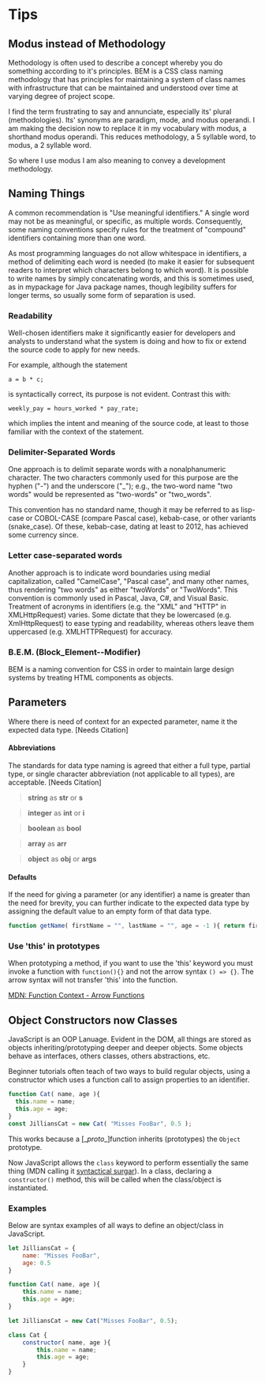 # Tips

## Modus instead of Methodology

Methodology is often used to describe a concept whereby you do something according to it's principles. BEM is a CSS class naming methodology that has principles for maintaining a system of class names with infrastructure that can be maintained and understood over time at varying degree of project scope.

I find the term frustrating to say and annunciate, especially its' plural (methodologies). Its' synonyms are paradigm, mode, and modus operandi. I am making the decision now to replace it in my vocabulary with modus, a shorthand modus operandi. This reduces methodology, a 5 syllable word, to modus, a 2 syllable word.

So where I use modus I am also meaning to convey a development methodology.

## Naming Things

A common recommendation is "Use meaningful identifiers." A single word may not be as meaningful, or specific, as multiple words. Consequently, some naming conventions specify rules for the treatment of "compound" identifiers containing more than one word.

As most programming languages do not allow whitespace in identifiers, a method of delimiting each word is needed (to make it easier for subsequent readers to interpret which characters belong to which word). It is possible to write names by simply concatenating words, and this is sometimes used, as in mypackage for Java package names, though legibility suffers for longer terms, so usually some form of separation is used.

### Readability

Well-chosen identifiers make it significantly easier for developers and analysts to understand what the system is doing and how to fix or extend the source code to apply for new needs.

For example, although the statement

```
a = b * c;
```

is syntactically correct, its purpose is not evident. Contrast this with:

```
weekly_pay = hours_worked * pay_rate;
```

which implies the intent and meaning of the source code, at least to those familiar with the context of the statement.

### Delimiter-Separated Words

One approach is to delimit separate words with a nonalphanumeric character. The two characters commonly used for this purpose are the hyphen ("-") and the underscore ("\_"); e.g., the two-word name "two words" would be represented as "two-words" or "two_words".

This convention has no standard name, though it may be referred to as lisp-case or COBOL-CASE (compare Pascal case), kebab-case, or other variants (snake_case). Of these, kebab-case, dating at least to 2012, has achieved some currency since.

### Letter case-separated words

Another approach is to indicate word boundaries using medial capitalization, called "CamelCase", "Pascal case", and many other names, thus rendering "two words" as either "twoWords" or "TwoWords". This convention is commonly used in Pascal, Java, C#, and Visual Basic. Treatment of acronyms in identifiers (e.g. the "XML" and "HTTP" in XMLHttpRequest) varies. Some dictate that they be lowercased (e.g. XmlHttpRequest) to ease typing and readability, whereas others leave them uppercased (e.g. XMLHTTPRequest) for accuracy.

### B.E.M. (Block_Element--Modifier)

BEM is a naming convention for CSS in order to maintain large design systems by treating HTML components as objects.

## Parameters

Where there is need of context for an expected parameter, name it the expected data type. [Needs Citation]

#### Abbreviations

The standards for data type naming is agreed that either a full type, partial type, or single character abbreviation (not applicable to all types), are acceptable. [Needs Citation]

> **string** as **str** or **s**

> **integer** as **int** or **i**

> **boolean** as **bool**

> **array** as **arr**

> **object** as **obj** or **args**

#### Defaults

If the need for giving a parameter (or any identifier) a name is greater than the need for brevity, you can further indicate to the expected data type by assigning the default value to an empty form of that data type.

```js
function getName( firstName = "", lastName = "", age = -1 ){ return firstname + " " + lastName; }
```

### Use 'this' in prototypes

When prototyping a method, if you want to use the 'this' keyword you must invoke a function with `function(){}` and not the arrow syntax `() => {}`. The arrow syntax will not transfer 'this' into the function.

[MDN: Function Context - Arrow Functions](https://developer.mozilla.org/en-US/docs/Web/JavaScript/Reference/Operators/this#Function_context)

## Object Constructors now Classes

JavaScript is an OOP Lanuage. Evident in the DOM, all things are stored as objects inheriting/prototyping deeper and deeper objects. Some objects behave as interfaces, others classes, others abstractions, etc.

Beginner tutorials often teach of two ways to build regular objects, using a constructor which uses a function call to assign properties to an identifier.
```js
function Cat( name, age ){
  this.name = name;
  this.age = age;
}
const JilliansCat = new Cat( "Misses FooBar", 0.5 );
```

This works because a [\__proto__]function inherits (prototypes) the `Object` prototype.

Now JavaScript allows the `class` keyword to perform essentially the same thing (MDN calling it [syntactical surgar](https://developer.mozilla.org/en-US/docs/Web/JavaScript/Reference/Classes)). In a class, declaring a `constructor()` method, this will be called when the class/object is instantiated.

### Examples
Below are syntax examples of all ways to define an object/class in JavaScript.

```js
let JilliansCat = {
    name: "Misses FooBar",
    age: 0.5
}

function Cat( name, age ){
    this.name = name;
    this.age = age;
}

let JilliansCat = new Cat("Misses FooBar", 0.5);

class Cat {
    constructor( name, age ){
        this.name = name;
        this.age = age;
    }
}
```
